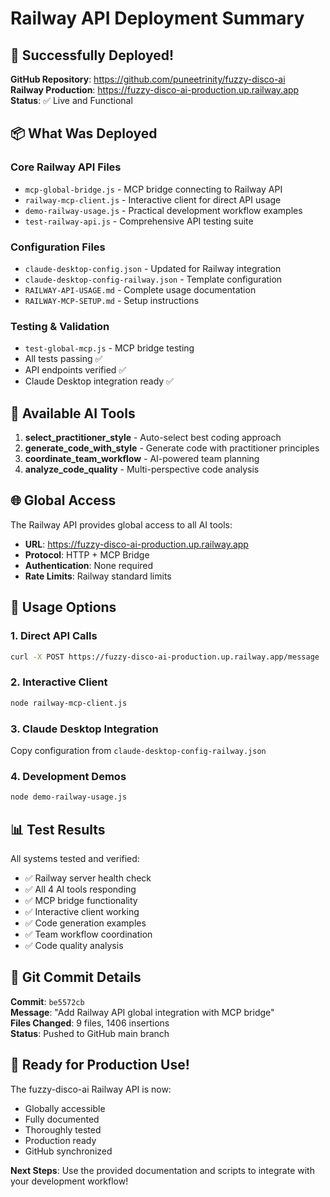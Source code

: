 # Railway API Deployment Summary

## 🚀 Successfully Deployed!

**GitHub Repository**: https://github.com/puneetrinity/fuzzy-disco-ai  
**Railway Production**: https://fuzzy-disco-ai-production.up.railway.app  
**Status**: ✅ Live and Functional

## 📦 What Was Deployed

### Core Railway API Files
- `mcp-global-bridge.js` - MCP bridge connecting to Railway API
- `railway-mcp-client.js` - Interactive client for direct API usage
- `demo-railway-usage.js` - Practical development workflow examples
- `test-railway-api.js` - Comprehensive API testing suite

### Configuration Files
- `claude-desktop-config.json` - Updated for Railway integration
- `claude-desktop-config-railway.json` - Template configuration
- `RAILWAY-API-USAGE.md` - Complete usage documentation
- `RAILWAY-MCP-SETUP.md` - Setup instructions

### Testing & Validation
- `test-global-mcp.js` - MCP bridge testing
- All tests passing ✅
- API endpoints verified ✅
- Claude Desktop integration ready ✅

## 🔧 Available AI Tools

1. **select_practitioner_style** - Auto-select best coding approach
2. **generate_code_with_style** - Generate code with practitioner principles
3. **coordinate_team_workflow** - AI-powered team planning
4. **analyze_code_quality** - Multi-perspective code analysis

## 🌐 Global Access

The Railway API provides global access to all AI tools:
- **URL**: https://fuzzy-disco-ai-production.up.railway.app
- **Protocol**: HTTP + MCP Bridge
- **Authentication**: None required
- **Rate Limits**: Railway standard limits

## 🎯 Usage Options

### 1. Direct API Calls
```bash
curl -X POST https://fuzzy-disco-ai-production.up.railway.app/message
```

### 2. Interactive Client
```bash
node railway-mcp-client.js
```

### 3. Claude Desktop Integration
Copy configuration from `claude-desktop-config-railway.json`

### 4. Development Demos
```bash
node demo-railway-usage.js
```

## 📊 Test Results

All systems tested and verified:
- ✅ Railway server health check
- ✅ All 4 AI tools responding
- ✅ MCP bridge functionality
- ✅ Interactive client working
- ✅ Code generation examples
- ✅ Team workflow coordination
- ✅ Code quality analysis

## 🔄 Git Commit Details

**Commit**: `be5572cb`  
**Message**: "Add Railway API global integration with MCP bridge"  
**Files Changed**: 9 files, 1406 insertions  
**Status**: Pushed to GitHub main branch

## 🎉 Ready for Production Use!

The fuzzy-disco-ai Railway API is now:
- Globally accessible
- Fully documented
- Thoroughly tested
- Production ready
- GitHub synchronized

**Next Steps**: Use the provided documentation and scripts to integrate with your development workflow!